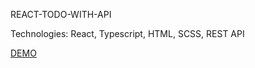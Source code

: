 REACT-TODO-WITH-API

Technologies: React, Typescript, HTML, SCSS, REST API


[DEMO](https://tetyanabukoros.github.io/react-todo-with-api/)
